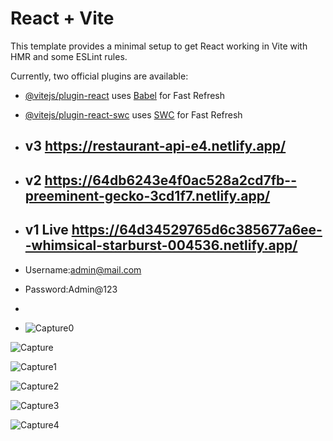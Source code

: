 # React + Vite

This template provides a minimal setup to get React working in Vite with HMR and some ESLint rules.

Currently, two official plugins are available:

- [@vitejs/plugin-react](https://github.com/vitejs/vite-plugin-react/blob/main/packages/plugin-react/README.md) uses [Babel](https://babeljs.io/) for Fast Refresh
- [@vitejs/plugin-react-swc](https://github.com/vitejs/vite-plugin-react-swc) uses [SWC](https://swc.rs/) for Fast Refresh
- ## v3 https://restaurant-api-e4.netlify.app/
- ## v2 https://64db6243e4f0ac528a2cd7fb--preeminent-gecko-3cd1f7.netlify.app/
- ## v1 Live https://64d34529765d6c385677a6ee--whimsical-starburst-004536.netlify.app/

- Username:admin@mail.com
- Password:Admin@123
- 
- ![Capture0](https://github.com/dipamitro/React-All-Project/assets/99094848/e882e290-cdd8-4666-b3a3-f3e651bd0120)

![Capture](https://github.com/dipamitro/React-All-Project/assets/99094848/c3092518-e442-4a53-abe2-350be81f4407)

![Capture1](https://github.com/dipamitro/React-All-Project/assets/99094848/a60882a4-4e46-4d30-bdaa-a1558ebd55d8)

![Capture2](https://github.com/dipamitro/React-All-Project/assets/99094848/972e3a34-b6c9-4bf3-be39-c53b40861afb)

![Capture3](https://github.com/dipamitro/React-All-Project/assets/99094848/b23d86c6-109c-4cf1-956d-25b8b677bf02)

![Capture4](https://github.com/dipamitro/React-All-Project/assets/99094848/b0612b72-a4fe-4b3b-b673-b3e0540c7666)
